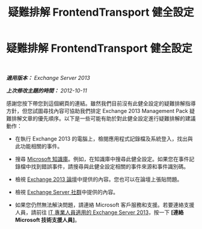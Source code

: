 ﻿---
title: 疑難排解 FrontendTransport 健全設定
TOCTitle: 疑難排解 FrontendTransport 健全設定
ms:assetid: 397fdb57-32d2-4cf8-9243-b95dc17031bb
ms:mtpsurl: https://technet.microsoft.com/zh-tw/library/ms.exch.scom.frontendtransport(v=EXCHG.150)
ms:contentKeyID: 54652623
ms.date: 12/15/2016
mtps_version: v=EXCHG.150
ms.translationtype: HT
---

# 疑難排解 FrontendTransport 健全設定

 

_**適用版本：** Exchange Server 2013_

_**上次修改主題的時間：** 2012-10-11_

感謝您按下帶您到這個網頁的連結。雖然我們目前沒有此健全設定的疑難排解指導方針，但您試圖尋找內容可協助我們排定 Exchange 2013 Management Pack 疑難排解文章的優先順序。以下是一些可能有助於對此健全設定進行疑難排解的建議動作：

  - 在執行 Exchange 2013 的電腦上，檢閱應用程式記錄檔及系統登入，找出與此功能相關的事件。

  - 搜尋 [Microsoft 知識庫](https://go.microsoft.com/fwlink/p/?linkid=18175)。例如，在知識庫中搜尋此健全設定。如果您在事件記錄檔中找到錯誤事件，請搜尋與此健全設定相關的事件來源和事件識別碼。

  - 檢視 [Exchange 2013 論壇](https://go.microsoft.com/fwlink/p/?linkid=257903)中提供的內容。您也可以在論壇上張貼問題。

  - 檢視 [Exchange Server 社群](https://go.microsoft.com/fwlink/p/?linkid=14927)中提供的內容。

  - 如果您仍然無法解決問題，請連絡 Microsoft 客戶服務和支援。若要連絡支援人員，請前往 [IT 專業人員適用的 Exchange Server 2013](https://go.microsoft.com/fwlink/p/?linkid=402506)，按一下 **\[連絡 Microsoft 技術支援人員\]**。

